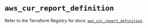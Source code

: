 # `aws_cur_report_definition`

Refer to the Terraform Registry for docs: [`aws_cur_report_definition`](https://registry.terraform.io/providers/hashicorp/aws/6.9.0/docs/resources/cur_report_definition).
